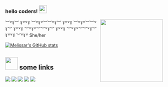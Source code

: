 ### hello coders! <img src="https://media.giphy.com/media/hvRJCLFzcasrR4ia7z/giphy.gif" width="25px">
<a href="#"><img align="right" src="https://github.com/blackcater/blackcater/raw/main/images/banner.gif" width="200 " height="200" /></a> 

︶꒷꒦︶ ꒦꒷꒷꒦ ︶꒷꒦꒷︶︶꒷꒦︶ ꒦꒷꒷꒦ ︶꒷꒦꒷︶︶꒷꒦︶ ꒦꒷꒷꒦ ︶꒷꒦꒷︶︶꒷꒦︶ ꒦꒷꒷꒦ ︶꒷꒦꒷︶︶꒷꒦︶ ꒦꒷꒷꒦ ︶꒷꒦꒷
She/her

[![Melissar's GitHub stats](https://github-readme-stats.vercel.app/api?username=melissarr&theme=dracula)](https://github.com/anuraghazra/github-readme-stats)

## <img height="40" src="https://raw.githubusercontent.com/innng/innng/master/assets/kyubey.gif"/> some links 
[![](https://img.shields.io/badge/-music-0073B1?style=flat-square)](https://youtu.be/1w7OgIMMRc4)
[![](https://img.shields.io/badge/-animals-1C9CEA?style=flat-square)](https://twitter.com/BichinhosFB?s=09)
[![](https://img.shields.io/badge/-instagram-EE3E5D?style=flat-square)](https://www.instagram.com/steisser/)
[![](https://img.shields.io/badge/-github-332B40?style=flat-square)](https://github.com/melissarr/)
[![](https://img.shields.io/badge/-amazon-2D4E00?style=flat-square)](https://www.amazon.com.br/hz/wishlist/ls/6PB7FHQF8GWA?ref_=wl_share)
